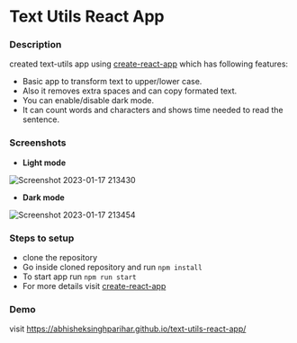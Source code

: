 # Text Utils React App

### Description 
created text-utils app using [create-react-app](https://create-react-app.dev/docs/getting-started/) which has following features:
* Basic app to transform text to upper/lower case. 
* Also it removes extra spaces and can copy formated text.
* You can enable/disable dark mode.
* It can count words and characters and shows time needed to read the sentence.

### Screenshots 

* **Light mode**

![Screenshot 2023-01-17 213430](https://user-images.githubusercontent.com/120083268/212950747-4fb6a05c-a903-4548-840b-ba2cf9631b39.png)

* **Dark mode**

![Screenshot 2023-01-17 213454](https://user-images.githubusercontent.com/120083268/212950800-011786c6-bdc7-4404-b23a-116621f86b1a.png)


### Steps to setup

* clone the repository 
* Go inside cloned repository and run `npm install`
* To start app run `npm run start` 
* For more details visit [create-react-app](https://create-react-app.dev/docs/getting-started/)

### Demo 

visit  https://abhisheksinghparihar.github.io/text-utils-react-app/
